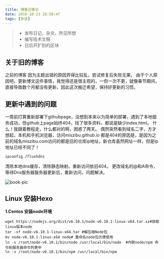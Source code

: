```yaml
---
title: 博客迁移记
date: 2016-10-23 20:58:47
tags: [杂谈]
---
```


> * 发布日记，杂文，所见所想
> * 编写技术文稿
> * 日后开扩别的区块

## 关于旧的博客

之前的博客 因为主题出错的原因弄得比较乱，尝试修复后失败无果。
由于个人原因吧，更新博文这件事情，我觉得还是很主观的，一但一次不更，就像春节期间，直接导致数个月都没有更新，因此这次搬迁希望，保持好更新的习惯。

<!--more-->

## 更新中遇到的问题

一周前打算重新部署下githubpage，没想到本来以为简单的部署，遇到了本地服务成功，但github上page始终404，找了很多资料，都说是缺少index.html。
什么！我跟着教程走，什么都对的啊，困惑了两天。
偶然突然看到域名二字，方才想起，本机和手机浏览器，访问miszibu.github.io 都是404的原因是，是因为之前的域名miszibu.com访问的都是旧的仓库ip地址，新仓库虽然网址一样，但是Ip地址已经不同了！

```ipconfig /flushdns```

清除本地dns缓存，清除静态映射。重新访问依旧404。
更改域名的@和A命令，等待Dns服务器服务器更新后，重新访问，问题解决。

![book-pic](http://bruce.u.qiniudn.com/2013/11/27/reading/photos-1.jpg)

## Linux 安装Hexo

**1.Centos 安装node环境**

```shell
wget https://nodejs.org/dist/v6.10.1/node-v6.10.1-linux-x64.tar.xz#获取linux版本node  
tar -xf node-v6.10.1-linux-x64.tar #解压缩Node包
mv node-v6.10.1-linux-x64 node# 重命名node包方便使用
ln -s /root/node-v6.10.1/bin/node /usr/local/bin/node  #内联node/npm 命令到服务器命令列表中
ln -s /root/node-v6.10.1/bin/npm /usr/local/bin/npm
```

